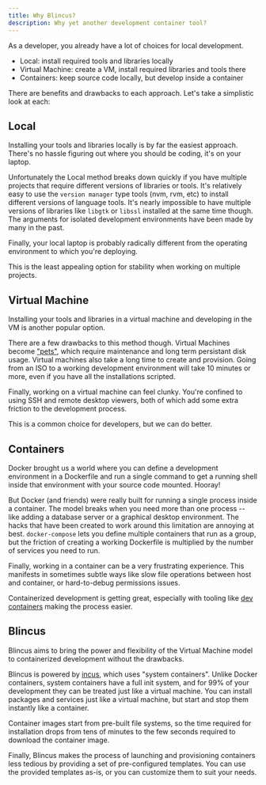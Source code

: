 ```yaml
---
title: Why Blincus?
description: Why yet another development container tool?
---
```


As a developer, you already have a lot of choices for local development.

- Local: install required tools and libraries locally
- Virtual Machine: create a VM, install required libraries and tools there
- Containers: keep source code locally, but develop inside a container

There are benefits and drawbacks to each approach. Let's take a simplistic look at each:

## Local

Installing your tools and libraries locally is by far the easiest approach. There's no hassle figuring out where you should be coding, it's on your laptop.

Unfortunately the Local method breaks down quickly if you have multiple projects that require different versions of libraries or tools. It's relatively easy to use the `version manager` type tools (nvm, rvm, etc) to install different versions of language tools. It's nearly impossible to have multiple versions of libraries like `libgtk` or `libssl` installed at the same time though. The arguments for isolated development environments have been made by many in the past. 

Finally, your local laptop is probably radically different from the operating environment to which you're deploying.

This is the least appealing option for stability when working on multiple projects.

## Virtual Machine

Installing your tools and libraries in a virtual machine and developing in the VM is another popular option.

There are a few drawbacks to this method though. Virtual Machines become ["pets"](https://cloudscaling.com/blog/cloud-computing/the-history-of-pets-vs-cattle/), which require maintenance and long term persistant disk usage. Virtual machines also take a long time to create and provision. Going from an ISO to a working development environment will take 10 minutes or more, even if you have all the installations scripted.

Finally, working on a virtual machine can feel clunky. You're confined to using SSH and remote desktop viewers, both of which add some extra friction to the development process.

This is a common choice for developers, but we can do better.

## Containers

Docker brought us a world where you can define a development environment in a Dockerfile and run a single command to get a running shell inside that environment with your source code mounted. Hooray!

But Docker (and friends) were really built for running a single process inside a container. The model breaks when you need more than one process -- like adding a database server or a graphical desktop environment. The hacks that have been created to work around this limitation are annoying at best. `docker-compose` lets you define multiple containers that run as a group, but the friction of creating a working Dockerfile is multiplied by the number of services you need to run.

Finally, working in a container can be a very frustrating experience. This manifests in sometimes subtle ways like slow file operations between host and container, or hard-to-debug permissions issues.

Containerized development is getting great, especially with tooling like [dev containers](https://containers.dev/) making the process easier.

## Blincus

Blincus aims to bring the power and flexibility of the Virtual Machine model to containerized development without the drawbacks. 

Blincus is powered by [incus](https://linuxcontainers.org/incus/), which uses "system containers". Unlike Docker containers, system containers have a full init system, and for 99% of your development they can be treated just like a virtual machine. You can install packages and services just like a virtual machine, but start and stop them instantly like a container. 

Container images start from pre-built file systems, so the time required for installation drops from tens of minutes to the few seconds required to download the container image.

Finally, Blincus makes the process of launching and provisioning containers less tedious by providing a set of pre-configured templates. You can use the provided templates as-is, or you can customize them to suit your needs. 

